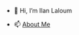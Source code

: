 - 👋 Hi, I’m Ilan Laloum



- 📫 [About Me](https://easyadm.com/about-me)

<!---
ilanlal/ilanlal is a ✨ special ✨ repository because its `README.md` (this file) appears on your GitHub profile.
You can click the Preview link to take a look at your changes.
--->
